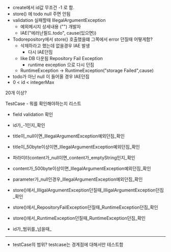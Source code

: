- create에서 id값 무조건 -1 로 함.
- store() 에 todo null 주면 안됨
- validation 실패할때 IllegalArgumentException 
  - 예외메시지 상세내용 ("") 개발자 
  - IAE("에러난필드.todo", cause(있으면))
- Todorepository에서 store() 호출했을떄 그쪽에서 error 던질때 어떻게함? 
  - 삭제하라고 했는데 없을경우 IAE 발생
    - 다시  IAE던짐
  - like DB 다운됨 Repository Fail Exception
    - runtime exception 으로 다시 던짐
  - RuntimeException -> RuntimeException("storage Failed",cause)
- todo가 아닌 null 이 들어올 경우 IAE던짐 
- 0 < id < integerMax

20개 이상?

TestCase - 뭐를 확인해야하는지 리스트
- field validation 확인

- id가_-1인지_확인
- title이_null이면_IllegalArgumentException예외던짐_확인
- title이_50byte이상이면_IllegalArgumentException예외던짐_확인
- 파라미터content가_null이면_content가_emptyString인지_확인
- content가_500byte이상이면_IllegalArgumentException예외던짐_확인
- parameter가_null인경우_IllegalArgumentException예외던짐_확인
- store()에서_IlligalArgumentException던질때_IlligalArgumentException던짐_확인
- store()에서_RepositoryFailException던질때_RuntimeException던짐_확인
- store()에서_RuntimeException던질때_RuntimeException던짐_확인
- id가_범위를_넘을때_


---------
- testCase의 범위? testcase는 경계점에 대해서만 테스트함




